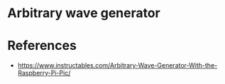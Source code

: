 # Arbitrary wave generator

# References

* https://www.instructables.com/Arbitrary-Wave-Generator-With-the-Raspberry-Pi-Pic/